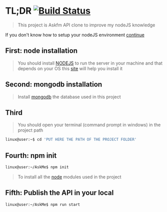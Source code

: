 # TL;DR [![Build Status](https://api.travis-ci.org/youssefsiam38/askMe.svg?branch=master&status=passed)](https://travis-ci.org/github/youssefsiam38/askMe)

>This project is Askfm API clone to improve my nodeJS knowledge

If you don't know how to setup your nodeJS environment <a href="#here" >continue</a>

## <span id="here" >First: node installation </span>

>You should install <a href="https://nodejs.org/">NODEJS</a> to run the server in your machine and that depends on your OS this <a href="https://nodejs.org/">site</a> will help you install it

## Second: mongodb installation

>Install <a href='https://www.mongodb.com/download-center/community'>mongodb</a> the database used in this project

## Third

>You should open your terminal (command prompt in windows) in the project path

```bash
linux@user:~$ cd 'PUT HERE THE PATH OF THE PROJECT FOLDER'
```

## Fourth: npm init

```bash
linux@user:~/AskMe$ npm init
```
>To install all the <a href="https://nodejs.org/">node</a> modules used in the project

## Fifth: Publish the API in your local

```bash
linux@user:~/AskMe$ npm run start
```
